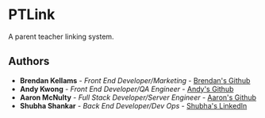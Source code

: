 # PTLink
A parent teacher linking system.
## Authors

* **Brendan Kellams** - *Front End Developer/Marketing* - [Brendan's Github](https://github.com/brendan-kellams)
* **Andy Kwong** - *Front End Developer/QA Engineer* - [Andy's Github](https://github.com/yankwong)
* **Aaron McNulty** - *Full Stack Developer/Server Engineer* - [Aaron's Github](https://github.com/amcnulty)
* **Shubha Shankar** - *Back End Developer/Dev Ops* - [Shubha's LinkedIn](https://www.linkedin.com/in/shubha-shankar/)
